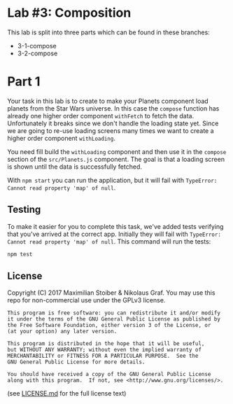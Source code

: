 # Lab #3: Composition

This lab is split into three parts which can be found in these branches:
- 3-1-compose
- 3-2-compose

# Part 1

Your task in this lab is to create to make your Planets component load planets from the Star Wars universe. In this case the `compose` function has already one higher order component `withFetch` to fetch the data. Unfortunately it breaks since we don't handle the loading state yet. Since we are going to re-use loading screens many times we want to create a higher order component `withLoading`.

You need fill build the `withLoading` component and then use it in the `compose` section of the `src/Planets.js` component. The goal is that a loading screen is shown until the data is successfully fetched.

With `npm start` you can run the application, but it will fail with `TypeError: Cannot read property 'map' of null`.

## Testing

To make it easier for you to complete this task, we've added tests verifying that you've arrived at the correct app. Initially they will fail with `TypeError: Cannot read property 'map' of null`. This command will run the tests:

```sh
npm test
```

## License

Copyright (C) 2017  Maximilian Stoiber & Nikolaus Graf. You may use this repo for non-commercial use under the GPLv3 license.

```
This program is free software: you can redistribute it and/or modify
it under the terms of the GNU General Public License as published by
the Free Software Foundation, either version 3 of the License, or
(at your option) any later version.

This program is distributed in the hope that it will be useful,
but WITHOUT ANY WARRANTY; without even the implied warranty of
MERCHANTABILITY or FITNESS FOR A PARTICULAR PURPOSE.  See the
GNU General Public License for more details.

You should have received a copy of the GNU General Public License
along with this program.  If not, see <http://www.gnu.org/licenses/>.
```

(see [LICENSE.md](LICENSE.md) for the full license text)
